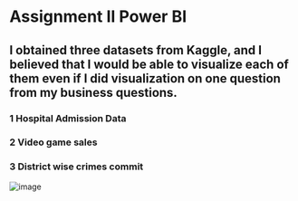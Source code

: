 # Assignment II Power BI

## I obtained three datasets from Kaggle, and I believed that I would be able to visualize each of them even if I did visualization on one question from my business questions.

### 1 Hospital Admission Data
### 2 Video game sales
### 3 District wise crimes commit


![image](https://github.com/Simpy97/Visualization/assets/123116251/2e0e494c-5761-4e12-a7c6-61cf3a6cf5dd)









